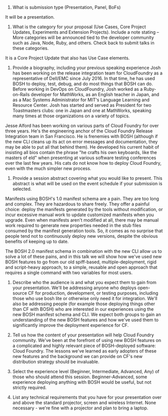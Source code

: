 1. What is submission type (Presentation, Panel, BoFs)

It will be a presentation.

1. What is the category for your proposal (Use Cases, Core Project Updates, Experiments and Extension Projects). Include a note stating – More categories will be announced tied to the developer community such as Java, Node, Ruby, and others. Check back to submit talks in these categories.

It is a Core Project Update that also has Use Case elements.

1. Provide a biography, including your previous speaking experience
Josh has been working on the release integration team for CloudFoundry as a representative of Dell/EMC since July 2016.  In that time, he has used BOSH to deploy, test, debug, and do most things that BOSH can do. Before working in DevOps on CloudFoundry, Josh worked as a Ruby-on-Rails developer for MathWorks, as an English teacher in Japan, and as a Mac Systems Administrator for MIT's Language Learning and Resource Center. Josh has started and served as President for two Toastmasters clubs: one in Japan and one at MathWorks, speaking many times at those organizations on a variety of topics.

Jesse Alford has been working on various parts of Cloud Foundry for over three years. He's the engineering anchor of the Cloud Foundry Release Integration team in San Francisco. He is frenemies with BOSH (although if the new CLI cleans up its act on error messages and documentation, they may be able to put all that behind them). He developed his current habit of insisting all bios contain the phrase "he crafts his own keyboards, like the masters of eld" when presenting at various software testing conferences over the last few years. His cats do not know how to deploy Cloud Foundry, even with the much simpler new process.

1. Provide a session abstract covering what you would like to present. This abstract is what will be used on the event schedule if your submission is selected.

Manifests using BOSH's 1.0 manifest schema are a pain. They are too long and complex. They are hazardous to share freely. They offer a painful choice: deploy the manifests generated by the tools without modification, or incur excessive manual work to update customized manifests when you upgrade. Even when manifests aren't modified at all, there may be manual work required to generate new properties needed in the stub files consumed by the manifest generation tools. So, it comes as no surprise that people tend not to continuously deploy new versions, despite the obvious benefits of keeping up to date.

The BOSH 2.0 manifest schema in combination with the new CLI allow us to solve a lot of these pains, and in this talk we will show how we've used new BOSH features to go from our old spiff-based, multiple-deployment, rigid and script-heavy approach, to a simple, reusable and open approach that requires a single command with two variables for most users.

1. Describe who the audience is and what you expect them to gain from your presentation.
We'll be addressing anyone who deploys open-source CF for production, development, or testing purposes, including those who use bosh lite or otherwise only need it for integration. We'll also be addressing people (for example those deploying things other than CF with BOSH) who are interested in our experiences using the new BOSH manifest schema and CLI. We expect both groups to gain an understanding of the new BOSH features and how we've used them to significantly improve the deployment experience for CF.

1. Tell us how the content of your presentation will help Cloud Foundry community.
We've been at the forefront of using new BOSH features on a complicated and highly relevant piece of BOSH-deployed software: Cloud Foundry. The lessons we've learned as early adopters of these new features and the background we can provide on CF's new distribution strategy should be invaluable.
1. Select the experience level (Beginner, Intermediate, Advanced, Any) of those who should attend this session.
Beginner-Advanced, some experience deploying anything with BOSH would be useful, but not strictly required.
1. List any technical requirements that you have for your presentation over and above the standard projector, screen and wireless Internet.
None necessary - we're fine with a projector and plan to bring a laptop.


